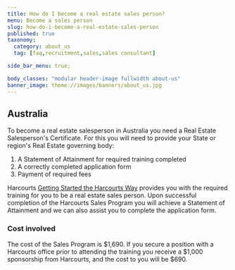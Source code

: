```yaml
---
title: How do I become a real estate sales person?
menu: Become a sales person
slug: how-do-i-become-a-real-estate-sales-person
published: true
taxonomy:
  category: about_us
  tag: [faq,recruitment,sales,sales consultant]

side_bar_menu: true;

body_classes: "modular header-image fullwidth about-us"
banner_image: theme://images/banners/about_us.jpg
---
```


## Australia
To become a real estate salesperson in Australia you need a Real Estate Salesperson's Certificate. For this you will need to provide your State or region's Real Estate governing body:

1. A Statement of Attainment for required training completed
2. A correctly completed application form
3. Payment of required fees

Harcourts [Getting Started the Harcourts Way](/courses/sales/getting-started-the-harcourts-way) provides you with the required training for you to be a real estate sales person. Upon successful completion of the Harcourts Sales Program you will achieve a Statement of Attainment and we can also assist you to complete the application form.

### Cost involved
The cost of the Sales Program is $1,690. If you secure a position with a Harcourts office prior to attending the training you receive a $1,000 sponsorship from Harcourts, and the cost to you will be $690.
